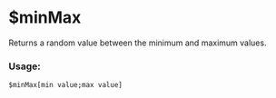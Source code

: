 # $minMax

Returns a random value between the minimum and maximum values.

### Usage:

```plain
$minMax[min value;max value]
```
